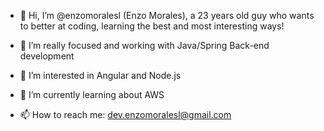 - 👋 Hi, I’m @enzomoralesl (Enzo Morales), a 23 years old guy who wants to better at coding, learning the best and most interesting ways!
- 👀 I’m really focused and working with Java/Spring Back-end development
- 👀 I’m interested in Angular and Node.js
- 🌱 I’m currently learning about AWS

- 📫 How to reach me: dev.enzomoralesl@gmail.com

<!---
enzomoralesl/enzomoralesl is a ✨ special ✨ repository because its `README.md` (this file) appears on your GitHub profile.
You can click the Preview link to take a look at your changes.
--->
